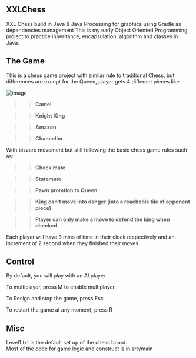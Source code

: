## XXLChess  
XXL Chess build in Java &amp; Java Processing for graphics using Gradle as dependencies management 
This is my early Object Oriented Programming project to practice inheritance, encapsulation, algorithm and classes in Java.  


## The Game  
This is a chess game project with similar rule to traditional Chess, but differences are except for the Queen, 
player gets 4 different pieces like  

![image](https://github.com/kiadwa/XXLChess/assets/56657306/403e25fe-53fa-4bd1-a8d6-22cb0f57038a)  

>>**Camel**  

>>**Knight King**  

>>**Amazon**  

>>**Chancellor**  

With bizzare movement but still following the basic chess game rules such as:  

>>**Check mate**  

>>**Statemate**  

>>**Pawn promtion to Queen**  

>>**King can't move into danger (into a reachable tile of opponent piece)**  

>>**Player can only make a move to defend the king when checked**  


Each player will have 3 mins of time in their clock respectively and an increment of 2 second when they finished their moves  

## Control  
By default, you will play with an AI player  

To multiplayer, press M to enable multiplayer  

To Resign and stop the game, press Esc  

To restart the game at any moment, press R  

## Misc    
Level1.txt is the default set up of the chess board.  
Most of the code for game logic and construct is in src/main  

